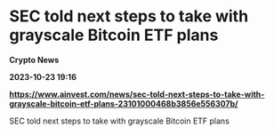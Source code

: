# SEC told next steps to take with grayscale Bitcoin ETF plans
**Crypto News**

**2023-10-23 19:16**

**https://www.ainvest.com/news/sec-told-next-steps-to-take-with-grayscale-bitcoin-etf-plans-23101000468b3856e556307b/**

SEC told next steps to take with grayscale Bitcoin ETF plans